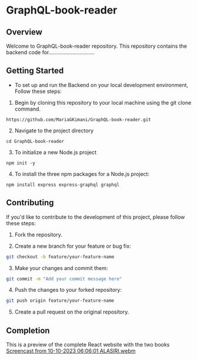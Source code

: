# GraphQL-book-reader

## Overview

Welcome to GraphQL-book-reader repository. This repository contains the backend code for...............................



## Getting Started
- To set up and run the Backend on your local development environment,
Follow these steps:
1. Begin by cloning this repository to your local machine using the git clone command.
```
https://github.com/MariaGKimani/GraphQL-book-reader.git
```
2. Navigate to the project directory
```
cd GraphQL-book-reader
```
3.  To initialize a new Node.js project
```
npm init -y
```
4. To install the  three npm packages for a Node.js project:
```
npm install express express-graphql graphql
```





## Contributing

If you'd like to contribute to the development of this project, please follow these steps:

1. Fork the repository.

2. Create a new branch for your feature or bug fix:

```bash
git checkout -b feature/your-feature-name
```

3. Make your changes and commit them:

```bash
git commit -m "Add your commit message here"
```

4. Push the changes to your forked repository:

```bash
git push origin feature/your-feature-name
```

5. Create a pull request on the original repository.

   




## Completion
This is a preview of the complete React website with the two books
[Screencast from 10-10-2023 06:06:01 ALASIRI.webm](https://github.com/MariaGKimani/GraphQL-book-reader/assets/124131433/2ed7231c-b7e4-4838-98de-30ff8edbab80)

